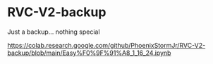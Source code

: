 # RVC-V2-backup
Just a backup... nothing special

https://colab.research.google.com/github/PhoenixStormJr/RVC-V2-backup/blob/main/Easy%F0%9F%91%A8_1_16_24.ipynb
